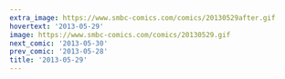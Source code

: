 ```yaml
---
extra_image: https://www.smbc-comics.com/comics/20130529after.gif
hovertext: '2013-05-29'
image: https://www.smbc-comics.com/comics/20130529.gif
next_comic: '2013-05-30'
prev_comic: '2013-05-28'
title: '2013-05-29'
---
```


